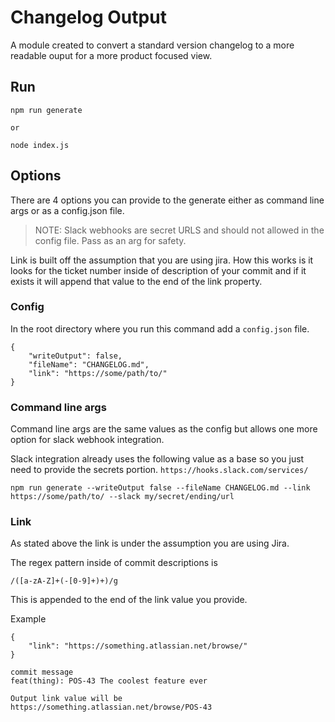 # Changelog Output

A module created to convert a standard version changelog to a more readable ouput
for a more product focused view.

## Run
```
npm run generate

or

node index.js
```

## Options
There are 4 options you can provide to the generate either as command line args or as a config.json file.

> NOTE: Slack webhooks are secret URLS and should not allowed in the config file. Pass as an arg for safety.

Link is built off the assumption that you are using jira. How this works is it looks for the ticket number inside of
description of your commit and if it exists it will append that value to the end of the link property.

### Config
In the root directory where you run this command add a `config.json` file.

```
{
	"writeOutput": false,
	"fileName": "CHANGELOG.md",
	"link": "https://some/path/to/"
}
```

### Command line args
Command line args are the same values as the config but allows one more option for slack webhook integration.

Slack integration already uses the following value as a base so you just need to provide the secrets portion.
`https://hooks.slack.com/services/`

```
npm run generate --writeOutput false --fileName CHANGELOG.md --link https://some/path/to/ --slack my/secret/ending/url
```

### Link
As stated above the link is under the assumption you are using Jira.

The regex pattern inside of commit descriptions is
```
/([a-zA-Z]+(-[0-9]+)+)/g
```

This is appended to the end of the link value you provide.

Example
```
{
	"link": "https://something.atlassian.net/browse/"
}

commit message
feat(thing): POS-43 The coolest feature ever

Output link value will be
https://something.atlassian.net/browse/POS-43
```